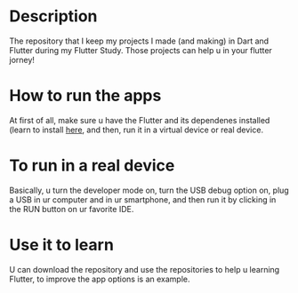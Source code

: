 # Description
The repository that I keep my projects I made (and making) in Dart and Flutter during my Flutter Study. Those projects can help u in your flutter jorney!

# How to run the apps
At first of all, make sure u have the Flutter and its dependenes installed (learn to install <a href="https://flutter.dev/docs/get-started/install">here</a>, and then, run it in a virtual device or real device.

# To run in a real device
Basically, u turn the developer mode on, turn the USB debug option on, plug a USB in ur computer and in ur smartphone, and then run it by clicking in the RUN button on ur favorite IDE.

# Use it to learn
U can download the repository and use the repositories to help u learning Flutter, to improve the app options is an example.
